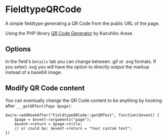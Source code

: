 # FieldtypeQRCode

A simple fieldtype generating a QR Code from the public URL of the page.

Using the PHP library [QR Code Generator](https://github.com/kazuhikoarase/qrcode-generator/) by Kazuhiko Arase.

## Options

In the field's `Details` tab you can change between .gif or .svg formats. If you select .svg
you will have the option to directly output the markup instead of a base64 image.
## Modify QR Code content

You can eventually change the QR Code content to be anything by hooking after `___getQRText(Page $page)`:

```
$wire->addHookAfter("FieldtypeQRCode::getQRText", function($event) {
	$page = $event->arguments("page");
	$event->return = $page->title;
	// or could be: $event->return = "Your custom text";
})
```